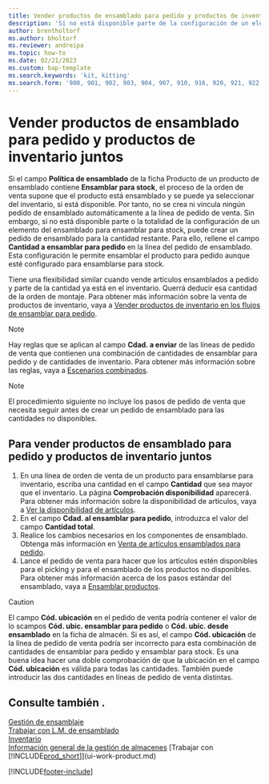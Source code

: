 ```yaml
---
title: Vender productos de ensamblado para pedido y productos de inventario juntos
description: 'Si no está disponible parte de la configuración de un elemento del ensamblado para ensamblar para stock, puede crear un pedido de ensamblado para la cantidad restante.'
author: brentholtorf
ms.author: bholtorf
ms.reviewer: andreipa
ms.topic: how-to
ms.date: 02/21/2023
ms.custom: bap-template
ms.search.keywords: 'kit, kitting'
ms.search.form: '900, 901, 902, 903, 904, 907, 910, 916, 920, 921, 922, 923, 940, 941, 942, 930, 931, 932, 914, 915, 905'
---
```

# <a name="sell-assemble-to-order-items-and-inventory-items-together"></a>Vender productos de ensamblado para pedido y productos de inventario juntos

Si el campo **Política de ensamblado** de la ficha Producto de un producto de ensamblado contiene **Ensamblar para stock**, el proceso de la orden de venta supone que el producto está ensamblado y se puede ya seleccionar del inventario, si está disponible. Por tanto, no se crea ni vincula ningún pedido de ensamblado automáticamente a la línea de pedido de venta. Sin embargo, si no está disponible parte o la totalidad de la configuración de un elemento del ensamblado para ensamblar para stock, puede crear un pedido de ensamblado para la cantidad restante. Para ello, rellene el campo **Cantidad a ensamblar para pedido** en la línea del pedido de ensamblado. Esta configuración le permite ensamblar el producto para pedido aunque esté configurado para ensamblarse para stock.  

Tiene una flexibilidad similar cuando vende artículos ensamblados a pedido y parte de la cantidad ya está en el inventario. Querrá deducir esa cantidad de la orden de montaje. Para obtener más información sobre la venta de productos de inventario, vaya a [Vender productos de inventario en los flujos de ensamblar para pedido](assembly-how-to-sell-inventory-items-in-assemble-to-order-flows.md).  

> [!NOTE]  
> Hay reglas que se aplican al campo **Cdad. a enviar** de las líneas de pedido de venta que contienen una combinación de cantidades de ensamblar para pedido y de cantidades de inventario. Para obtener más información sobre las reglas, vaya a [Escenarios combinados](assembly-assemble-to-order-or-assemble-to-stock.md#combination-scenarios).  

> [!NOTE]  
> El procedimiento siguiente no incluye los pasos de pedido de venta que necesita seguir antes de crear un pedido de ensamblado para las cantidades no disponibles.

## <a name="to-sell-assemble-to-order-items-and-inventory-items-together"></a>Para vender productos de ensamblado para pedido y productos de inventario juntos

1. En una línea de orden de venta de un producto para ensamblarse para inventario, escriba una cantidad en el campo **Cantidad** que sea mayor que el inventario. La página **Comprobación disponibilidad** aparecerá. Para obtener más información sobre la disponibilidad de artículos, vaya a [Ver la disponibilidad de artículos](inventory-how-availability-overview.md).
2. En el campo **Cdad. al ensamblar para pedido**, introduzca el valor del campo **Cantidad total**.  
3. Realice los cambios necesarios en los componentes de ensamblado. Obtenga más información en [Venta de artículos ensamblados para pedido](assembly-how-to-sell-items-assembled-to-order.md).  
4. Lance el pedido de venta para hacer que los artículos estén disponibles para el picking y para el ensamblado de los productos no disponibles. Para obtener más información acerca de los pasos estándar del ensamblado, vaya a [Ensamblar productos](assembly-how-to-assemble-items.md).  

> [!CAUTION]  
> El campo **Cód. ubicación** en el pedido de venta podría contener el valor de lo scampos **Cód. ubic. ensamblar para pedido** o **Cód. ubic. desde ensamblado** en la ficha de almacén. Si es así, el campo **Cód. ubicación** de la línea de pedido de venta podría ser incorrecto para esta combinación de cantidades de ensamblar para pedido y ensamblar para stock. Es una buena idea hacer una doble comprobación de que la ubicación en el campo **Cód. ubicación** es válida para todas las cantidades. También puede introducir las dos cantidades en líneas de pedido de venta distintas.  

## <a name="see-also"></a>Consulte también .

[Gestión de ensamblaje](assembly-assemble-items.md)  
[Trabajar con L.M. de ensamblado](assembly-how-work-assembly-boms.md)  
[Inventario](inventory-manage-inventory.md)  
[Información general de la gestión de almacenes](design-details-warehouse-management.md)
[Trabajar con [!INCLUDE[prod_short](includes/prod_short.md)]](ui-work-product.md)


[!INCLUDE[footer-include](includes/footer-banner.md)]
